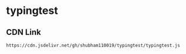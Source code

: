 # typingtest

## CDN Link
```
https://cdn.jsdelivr.net/gh/shubham110019/typingtest/typingtest.js
```
